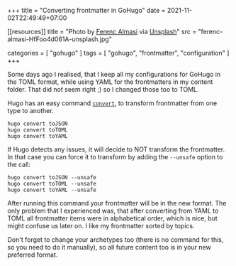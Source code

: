 +++
title = "Converting frontmatter in GoHugo"
date = 2021-11-02T22:49:49+07:00

[[resources]]
title = "Photo by [Ferenc Almasi](https://unsplash.com/@flowforfrank) via [Unsplash](https://unsplash.com)"
src = "ferenc-almasi-HfFoo4d061A-unsplash.jpg"

categories = [
  "gohugo"
]
tags = [
  "gohugo", 
  "frontmatter",
  "configuration"
]
+++

Some days ago I realised, that I keep all my configurations for GoHugo in the TOML format, while using YAML for the frontmatters in my content folder. That did not seem right ;) so I changed those too to TOML.

Hugo has an easy command [`convert`](https://gohugo.io/commands/hugo_convert/), to transform frontmatter from one type to another.

```shell
hugo convert toJSON
hugo convert toTOML
hugo convert toYAML
```

If Hugo detects any issues, it will decide to NOT transform the frontmatter. In that case you can force it to transform by adding the `--unsafe` option to the call:

```shell
hugo convert toJSON --unsafe
hugo convert toTOML --unsafe
hugo convert toYAML --unsafe
```

After running this command your frontmatter will be in the new format. The only problem that I experienced was, that after converting from YAML to TOML all frontmatter items were in alphabetical order, which is nice, but might confuse us later on. I like my frontmatter sorted by topics.

Don't forget to change your archetypes too (there is no command for this, so you need to do it manually), so all future content too is in your new preferred format.
